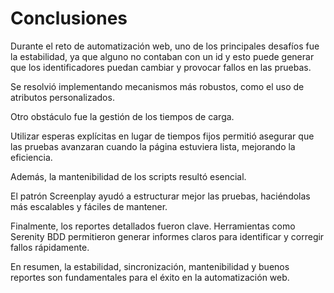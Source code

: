 # Conclusiones

Durante el reto de automatización web, uno de los principales desafíos fue la estabilidad, ya que alguno no contaban con un id 
y esto puede generar que los identificadores puedan cambiar y provocar fallos en las pruebas. 

Se resolvió implementando mecanismos más robustos, como el uso de atributos personalizados.

Otro obstáculo fue la gestión de los tiempos de carga. 

Utilizar esperas explícitas en lugar de tiempos fijos permitió asegurar que las pruebas avanzaran cuando la página estuviera lista, mejorando la eficiencia.

Además, la mantenibilidad de los scripts resultó esencial. 

El patrón Screenplay ayudó a estructurar mejor las pruebas, haciéndolas más escalables y fáciles de mantener.

Finalmente, los reportes detallados fueron clave. Herramientas como Serenity BDD permitieron generar informes claros para identificar y corregir fallos rápidamente.

En resumen, la estabilidad, sincronización, mantenibilidad y buenos reportes son fundamentales para el éxito en la automatización web.